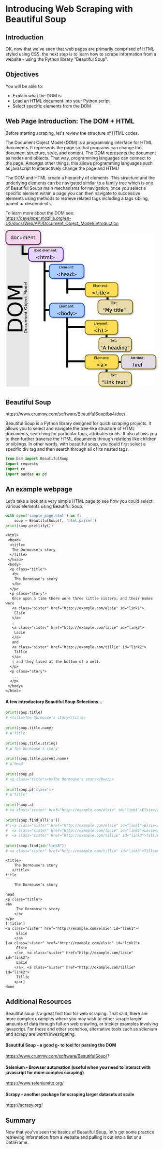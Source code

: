 
# Introducing Web Scraping with Beautiful Soup

## Introduction

OK, now that we've seen that web pages are primarily comprised of HTML styled using CSS, the next step is to learn how to scrape information from a website - using the Python library "Beautiful Soup".

## Objectives
You will be able to:
* Explain what the DOM is
* Load an HTML document into your Python script
* Select specific elements from the DOM

## Web Page Introduction: **The DOM + HTML**

Before starting scraping, let's review the structure of HTML codes.

The Document Object Model (DOM) is a programming interface for HTML documents. It represents the page so that programs can change the document structure, style, and content. The DOM represents the document as nodes and objects. That way, programming languages can connect to the page. Amongst other things, this allows programming languages such as javascript to interactively change the page and HTML!  

The DOM and HTML create a hierarchy of elements. This structure and the underlying elements can be navigated similar to a family tree which is one of Beautiful Soups main mechanisms for navigation; once you select a specific element within a page you can then navigate to successive elements using methods to retrieve related tags including a tags sibling, parent or descendents.
  
To learn more about the DOM see:  
https://developer.mozilla.org/en-US/docs/Web/API/Document_Object_Model/Introduction

<img src="images/DOM-model.svg.png" width=700>

## Beautiful Soup   
https://www.crummy.com/software/BeautifulSoup/bs4/doc/   

Beautiful Soup is a Python library designed for quick scraping projects. It allows you to select and navigate the tree-like structure of HTML documents, searching for particular tags, attributes or ids. It also allows you to then further traverse the HTML documents through relations like children or siblings. In other words, with beautiful soup, you could first select a specific div tag and then search through all of its nested tags.


```python
from bs4 import BeautifulSoup
import requests
import re
import pandas as pd
```

## An example webpage

Let's take a look at a very simple HTML page to see how you could select various elements using Beautiful Soup.


```python
with open('sample_page.html') as f:
    soup = BeautifulSoup(f, 'html.parser')
print(soup.prettify())
```

    <html>
     <head>
      <title>
       The Dormouse's story
      </title>
     </head>
     <body>
      <p class="title">
       <b>
        The Dormouse's story
       </b>
      </p>
      <p class="story">
       Once upon a time there were three little sisters; and their names were
       <a class="sister" href="http://example.com/elsie" id="link1">
        Elsie
       </a>
       ,
       <a class="sister" href="http://example.com/lacie" id="link2">
        Lacie
       </a>
       and
       <a class="sister" href="http://example.com/tillie" id="link2">
        Tillie
       </a>
       ; and they lived at the bottom of a well.
      </p>
      <p class="story">
       ...
      </p>
     </body>
    </html>


#### A few introductory Beautiful Soup Selections...


```python
print(soup.title)
# <title>The Dormouse's story</title>

print(soup.title.name)
# u'title'

print(soup.title.string)
# u'The Dormouse's story'

print(soup.title.parent.name)
# u'head'

print(soup.p)
# <p class="title"><b>The Dormouse's story</b></p>

print(soup.p['class'])
# u'title'

print(soup.a)
# <a class="sister" href="http://example.com/elsie" id="link1">Elsie</a>

print(soup.find_all('a'))
# [<a class="sister" href="http://example.com/elsie" id="link1">Elsie</a>,
#  <a class="sister" href="http://example.com/lacie" id="link2">Lacie</a>,
#  <a class="sister" href="http://example.com/tillie" id="link3">Tillie</a>]

print(soup.find(id="link3"))
# <a class="sister" href="http://example.com/tillie" id="link3">Tillie</a>
```

    <title>
        The Dormouse's story
       </title>
    title
    
        The Dormouse's story
       
    head
    <p class="title">
    <b>
         The Dormouse's story
        </b>
    </p>
    ['title']
    <a class="sister" href="http://example.com/elsie" id="link1">
         Elsie
        </a>
    [<a class="sister" href="http://example.com/elsie" id="link1">
         Elsie
        </a>, <a class="sister" href="http://example.com/lacie" id="link2">
         Lacie
        </a>, <a class="sister" href="http://example.com/tillie" id="link2">
         Tillie
        </a>]
    None


## Additional Resources

Beautiful soup is a great first tool for web scraping. That said, there are more complex examples where you may wish to either scrape larger amounts of data through full-on web crawling, or trickier examples involving javascript. For these and other scenarios, alternative tools such as selenium and scrapy are worth investigating.

#### Beautiful Soup - a good g- to tool for parsing the DOM
https://www.crummy.com/software/BeautifulSoup/?

#### Selenium - Browser automation (useful when you need to interact with javascript for more complex scraping)
https://www.seleniumhq.org/

#### Scrapy - another package for scraping larger datasets at scale
https://scrapy.org/

## Summary

Now that you've seen the basics of Beautiful Soup, let's get some practice retrieving information from a website and pulling it out into a list or a DataFrame.
